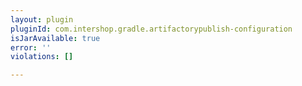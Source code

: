```yaml
---
layout: plugin
pluginId: com.intershop.gradle.artifactorypublish-configuration
isJarAvailable: true
error: ''
violations: []

---
```

